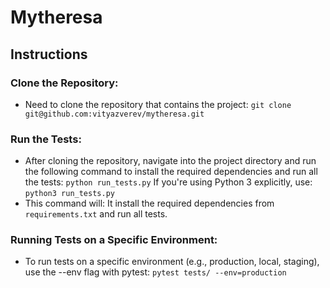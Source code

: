 # Mytheresa

## Instructions 

### Clone the Repository: 
- Need to clone the repository that contains the project:
```git clone git@github.com:vityazverev/mytheresa.git```

### Run the Tests: 
- After cloning the repository, navigate into the project directory and run the following command to install the required dependencies and run all the tests: 
```python run_tests.py```
If you're using Python 3 explicitly, use:
```python3 run_tests.py```
- This command will: It install the required dependencies from `requirements.txt` and run all tests.

### Running Tests on a Specific Environment: 
- To run tests on a specific environment (e.g., production, local, staging), use the --env flag with pytest:
```pytest tests/ --env=production```